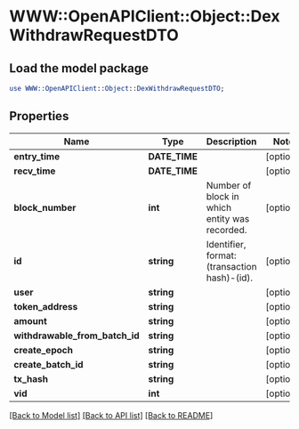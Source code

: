 # WWW::OpenAPIClient::Object::DexWithdrawRequestDTO

## Load the model package
```perl
use WWW::OpenAPIClient::Object::DexWithdrawRequestDTO;
```

## Properties
Name | Type | Description | Notes
------------ | ------------- | ------------- | -------------
**entry_time** | **DATE_TIME** |  | [optional] 
**recv_time** | **DATE_TIME** |  | [optional] 
**block_number** | **int** | Number of block in which entity was recorded. | [optional] 
**id** | **string** | Identifier, format: (transaction hash)-(id). | [optional] 
**user** | **string** |  | [optional] 
**token_address** | **string** |  | [optional] 
**amount** | **string** |  | [optional] 
**withdrawable_from_batch_id** | **string** |  | [optional] 
**create_epoch** | **string** |  | [optional] 
**create_batch_id** | **string** |  | [optional] 
**tx_hash** | **string** |  | [optional] 
**vid** | **int** |  | [optional] 

[[Back to Model list]](../README.md#documentation-for-models) [[Back to API list]](../README.md#documentation-for-api-endpoints) [[Back to README]](../README.md)


